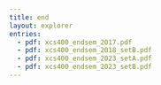 ```yaml
---
title: end
layout: explorer
entries:
  - pdf: xcs400_endsem_2017.pdf
  - pdf: xcs400_endsem_2018_setB.pdf
  - pdf: xcs400_endsem_2023_setA.pdf
  - pdf: xcs400_endsem_2023_setB.pdf
---
```

